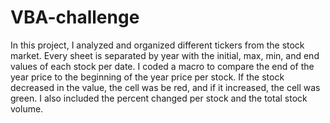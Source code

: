 # VBA-challenge
In this project, I analyzed and organized different tickers from the stock market.
Every sheet is separated by year with the initial, max, min, and end values of each stock per date.
I coded a macro to compare the end of the year price to the beginning of the year price per stock.
If the stock decreased in the value, the cell was be red, and if it increased, the cell was green.
I also included the percent changed per stock and the total stock volume.
